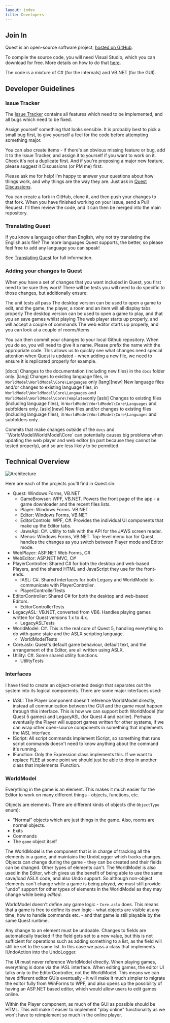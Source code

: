 ```yaml
---
layout: index
title: Developers
---
```


Join In
-------

Quest is an open-source software project, [hosted on GitHub](https://github.com/textadventures/quest).

To compile the source code, you will need Visual Studio, which you can download for free. More details on how to do that [here](source_code.html).

The code is a mixture of C\# (for the internals) and VB.NET (for the GUI).


Developer Guidelines
--------------------

### Issue Tracker

The [Issue Tracker](https://github.com/textadventures/quest/issues) contains all features which need to be implemented, and all bugs which need to be fixed.

Assign yourself something that looks sensible. It is probably best to pick a small bug first, to give yourself a feel for the code before attempting something major.

You can also create items - if there's an obvious missing feature or bug, add it to the Issue Tracker, and assign it to yourself if you want to work on it. Check it's not a duplicate first. And if you're proposing a major new feature, please suggest it Discussions (or PM me) first.

Please ask me for help! I'm happy to answer your questions about how things work, and why things are the way they are. Just ask in [Quest Discussions](https://github.com/textadventures/quest/discussions).

You can create a fork in GitHub, clone it, and then push your changes to that fork. When you have finished working on your issue, send a Pull Request. I'll then review the code, and it can then be merged into the main repository.


### Translating Quest

If you know a language other than English, why not try translating the English.aslx file? The more languages Quest supports, the better, so please feel free to add any language you can speak!

See [Translating Quest](translating_quest.html) for full information.


### Adding your changes to Quest

When you have a set of changes that you want included in Quest, you first need to be sure they work! There will be tests you will need to do specific to those changes, but additionally ensure:

The unit tests all pass
The desktop version can be used to open a game to edit, and the game, the player, a room and an item will all display tabs properly
The desktop version can be used to open a game to play, and that you an save games whilst playing
The web player starts up properly, and will accept a couple of commands
The web editor starts up properly, and you can look at a couple of rooms/items

You can then commit your changes to your local Github repository. When you do so, you will need to give it a name. Please prefix the name with the appropriate code. This allows us to quickly see what changes need special attention when Quest is updated - when adding a new file, we need to ensure it is replicated properly for example.

[docs]  Changes to the documentation (including new files) in the `docs` folder only.
[lang]  Changes to existing language files, in `WorldModel\WorldModel\Core\Languages` only
[lang][new]  New language files and/or changes to existing language files, in `WorldModel\WorldModel\Core\Languages` and `WorldModel\WorldModel\Core\Templates`only
[aslx]  Changes to existing files (including language files), in `WorldModel\WorldModel\Core\Languages` and subfolders only.
[aslx][new]  New files and/or changes to existing files (including language files), in `WorldModel\WorldModel\Core\Languages` and subfolders only.

Commits that make changes outside of the `docs` and ``WorldModel\WorldModel\Core` can potentially causes big problems when updating the web player and web editor (in part because they cannot be tested properly), and so are less likely to be permitted.




Technical Overview
------------------

![](images/architecture.png "Architecture")

Here are each of the projects you'll find in Quest.sln:

- Quest: Windows Forms, VB.NET
	- GameBrowser: WPF, VB.NET. Powers the front page of the app - a game downloader and the recent files lists.
	- Player: Windows Forms. VB.NET
	- Editor: Windows Forms, VB.NET
	- EditorControls: WPF, C#. Provides the individual UI components that make up the Editor tabs.
	- JawsApi: C#. Utility to talk with the API for the JAWS screen reader.
	- Menus: Windows Forms, VB.NET. Top-level menu bar for Quest, handles the changes as you switch between Player mode and Editor mode.
- WebPlayer: ASP.NET Web Forms, C#
- WebEditor: ASP.NET MVC, C#
- PlayerController: Shared C# for both the desktop and web-based Players, and the shared HTML and JavaScript they use for the front-ends.
	- IASL: C#. Shared interfaces for both Legacy and WorldModel to communicate with PlayerController.
	- PlayerControllerTests
- EditorController: Shared C# for both the desktop and web-based Editors.
	- EditorControllerTests
- LegacyASL: VB.NET, converted from VB6. Handles playing games written for Quest versions 1.x to 4.x.
	- LegacyASLTests
- WorldModel: C#. This is the real core of Quest 5, handling everything to do with game state and the ASLX scripting language.
	- WorldModelTests
- Core.aslx: Quest's default game behaviour, default text, and the arrangement of the Editor, are all written using ASLX.
- Utility: C#. Some shared utility functions.
	- UtilityTests


### Interfaces

I have tried to create an object-oriented design that separates out the system into its logical components. There are some major interfaces used:

-   IASL: The Player component doesn't reference WorldModel directly, instead all communication between the GUI and the game must happen through this interface. This is how we can support both WorldModel (for Quest 5 games) and LegacyASL (for Quest 4 and earlier). Perhaps eventually the Player will support games written for other systems, if we can wrap other open-source components in something that implements the IASL interface.
-   IScript: All script commands implement IScript, so something that runs script commands doesn't need to know anything about the command it's running.
-   IFunction: Only the Expression class implements this. If we want to replace FLEE at some point we should just be able to drop in another class that implements IFunction.

### WorldModel

Everything in the game is an element. This makes it much easier for the Editor to work on many different things - objects, functions, etc.

Objects are elements. There are different kinds of objects (the `ObjectType` enum):

-   "Normal" objects which are just things in the game. Also, rooms are normal objects.
-   Exits
-   Commands
-   The `game` object itself

The WorldModel is the component that is in charge of tracking all the elements in a game, and maintains the UndoLogger which tracks changes. Objects can change during the game - they can be created and their fields can be changed. Other types of elements can't. The WorldModel is also used in the Editor, which gives us the benefit of being able to use the same save/load ASLX code, and also Undo support. So although non-object elements can't change while a game is being *played*, we must still provide "undo" support for other types of elements in the WorldModel as they may change while being *edited*.

WorldModel doesn't define any game logic - `Core.aslx` does. This means that a game is free to define its own logic - what objects are visible at any time, how to handle commands etc. - and that game is still playable by the same Quest runtime.

Any change to an element must be undoable. Changes to fields are automatically tracked if the field gets set to a new value, but this is not sufficient for operations such as adding something to a list, as the field will still be set to the same list. In this case we pass a class that implements IUndoAction into the UndoLogger.

The UI must never reference WorldModel directly. When playing games, everything is done via the IASL interface. When editing games, the editor UI talks only to the EditorController, not the WorldModel. This means we can have different editor GUIs eventually - it will make it much simpler to migrate the editor fully from WinForms to WPF, and also opens up the possibility of having an ASP.NET based editor, which would allow users to edit games online.

Within the Player component, as much of the GUI as possible should be HTML. This will make it easier to implement "play online" functionality as we won't have to reimplement so much in the online player.

